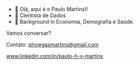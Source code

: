 - 👋   Olá, aqui é o Paulo Martins!!
- 👀  Cientista de Dados
- 🌱  Background in  Economia, Demografia e Saúde.

Vamos conversar?

Contato: phviegasmartins@gmail.com

www.linkedin.com/in/paulo-h-v-martins
